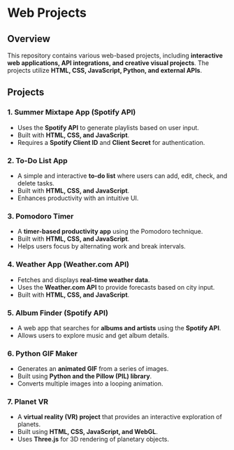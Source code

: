 # Web Projects  

## Overview  
This repository contains various web-based projects, including **interactive web applications, API integrations, and creative visual projects**. The projects utilize **HTML, CSS, JavaScript, Python, and external APIs**.  

## Projects  

### 1. **Summer Mixtape App (Spotify API)**  
   - Uses the **Spotify API** to generate playlists based on user input.  
   - Built with **HTML, CSS, and JavaScript**.  
   - Requires a **Spotify Client ID** and **Client Secret** for authentication.  

### 2. **To-Do List App**  
   - A simple and interactive **to-do list** where users can add, edit, check, and delete tasks.  
   - Built with **HTML, CSS, and JavaScript**.  
   - Enhances productivity with an intuitive UI.  

### 3. **Pomodoro Timer**  
   - A **timer-based productivity app** using the Pomodoro technique.  
   - Built with **HTML, CSS, and JavaScript**.  
   - Helps users focus by alternating work and break intervals.  

### 4. **Weather App (Weather.com API)**  
   - Fetches and displays **real-time weather data**.  
   - Uses the **Weather.com API** to provide forecasts based on city input.  
   - Built with **HTML, CSS, and JavaScript**.  

### 5. **Album Finder (Spotify API)**  
   - A web app that searches for **albums and artists** using the **Spotify API**.  
   - Allows users to explore music and get album details.  

### 6. **Python GIF Maker**  
   - Generates an **animated GIF** from a series of images.  
   - Built using **Python and the Pillow (PIL) library**.  
   - Converts multiple images into a looping animation.  

### 7. **Planet VR**  
   - A **virtual reality (VR) project** that provides an interactive exploration of planets.  
   - Built using **HTML, CSS, JavaScript, and WebGL**.  
   - Uses **Three.js** for 3D rendering of planetary objects.  

